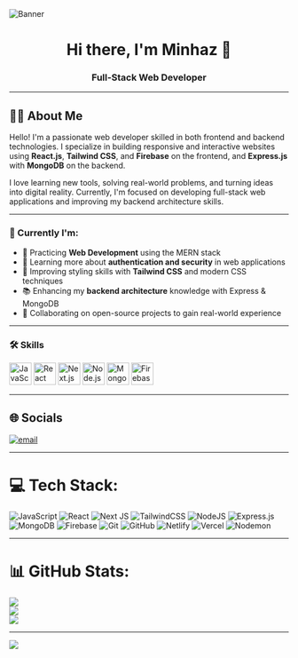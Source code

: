 <!-- ✅ Banner Image -->
<img src="https://sdmntprwestus.oaiusercontent.com/files/00000000-a0d8-6230-8e03-3223fdb88658/raw?se=2025-06-25T07%3A56%3A12Z&sp=r&sv=2024-08-04&sr=b&scid=bf8f1417-8edd-5d63-8e13-431a78144e93&skoid=1e6af1bf-6b08-4a04-8919-15773e7e7024&sktid=a48cca56-e6da-484e-a814-9c849652bcb3&skt=2025-06-24T23%3A57%3A22Z&ske=2025-06-25T23%3A57%3A22Z&sks=b&skv=2024-08-04&sig=H9y/FZrDucHtKbddjPs0nND6QZeCof06znoYEwkcwqo%3D" alt="Banner" />

<h1 align="center">Hi there, I'm Minhaz 👋</h1>
<h3 align="center">Full-Stack Web Developer</h3>

---

## 🧑‍💻 About Me

Hello! I'm a passionate web developer skilled in both frontend and backend technologies. I specialize in building responsive and interactive websites using **React.js**, **Tailwind CSS**, and **Firebase** on the frontend, and **Express.js** with **MongoDB** on the backend.  

I love learning new tools, solving real-world problems, and turning ideas into digital reality. Currently, I'm focused on developing full-stack web applications and improving my backend architecture skills.

---

### 🔭 Currently I'm:

- 💼 Practicing **Web Development** using the MERN stack  
- 🔐 Learning more about **authentication and security** in web applications  
- 🎨 Improving styling skills with **Tailwind CSS** and modern CSS techniques  
- 📚 Enhancing my **backend architecture** knowledge with Express & MongoDB  
- 🤝 Collaborating on open-source projects to gain real-world experience  

---

### 🛠 Skills

<p align="left">
  <img src="https://cdn.jsdelivr.net/gh/devicons/devicon/icons/javascript/javascript-original.svg" alt="JavaScript Icon" title="JavaScript" width="40" height="40"/>
  <img src="https://cdn.jsdelivr.net/gh/devicons/devicon/icons/react/react-original.svg" alt="React Icon" title="React" width="40" height="40"/>
  <img src="https://cdn.jsdelivr.net/gh/devicons/devicon/icons/nextjs/nextjs-original-wordmark.svg" alt="Next.js Icon" title="Next.js" width="40" height="40"/>
<!--   <img src="https://cdn.jsdelivr.net/gh/devicons/devicon/icons/tailwindcss/tailwindcss-plain.svg" alt="Tailwind CSS Icon" title="Tailwind CSS" width="40" height="40"/>  -->
  <img src="https://cdn.jsdelivr.net/gh/devicons/devicon/icons/nodejs/nodejs-original.svg" alt="Node.js Icon" title="Node.js" width="40" height="40"/>
  <img src="https://cdn.jsdelivr.net/gh/devicons/devicon/icons/mongodb/mongodb-original.svg" alt="MongoDB Icon" title="MongoDB" width="40" height="40"/>
  <img src="https://cdn.jsdelivr.net/gh/devicons/devicon/icons/firebase/firebase-plain.svg" alt="Firebase Icon" title="Firebase" width="40" height="40"/>
</p>

---

## 🌐 Socials
[![email](https://img.shields.io/badge/Email-D14836?logo=gmail&logoColor=white)](mailto:minhazchowdhury101@gmail.com)

---

# 💻 Tech Stack:
![JavaScript](https://img.shields.io/badge/javascript-F7DF1E?style=for-the-badge&logo=javascript&logoColor=black)
![React](https://img.shields.io/badge/react-%2320232a.svg?style=for-the-badge&logo=react&logoColor=%2361DAFB)
![Next JS](https://img.shields.io/badge/Next-black?style=for-the-badge&logo=next.js&logoColor=white)
![TailwindCSS](https://img.shields.io/badge/tailwindcss-%2338B2AC.svg?style=for-the-badge&logo=tailwind-css&logoColor=white)
![NodeJS](https://img.shields.io/badge/node.js-6DA55F?style=for-the-badge&logo=node.js&logoColor=white)
![Express.js](https://img.shields.io/badge/express.js-%23404d59.svg?style=for-the-badge&logo=express&logoColor=%2361DAFB)
![MongoDB](https://img.shields.io/badge/MongoDB-%234ea94b.svg?style=for-the-badge&logo=mongodb&logoColor=white)
![Firebase](https://img.shields.io/badge/firebase-%23039BE5.svg?style=for-the-badge&logo=firebase)
![Git](https://img.shields.io/badge/git-%23F05033.svg?style=for-the-badge&logo=git&logoColor=white)
![GitHub](https://img.shields.io/badge/github-%23121011.svg?style=for-the-badge&logo=github&logoColor=white) 
![Netlify](https://img.shields.io/badge/netlify-%23000000.svg?style=for-the-badge&logo=netlify&logoColor=#00C7B7)
![Vercel](https://img.shields.io/badge/vercel-%23000000.svg?style=for-the-badge&logo=vercel&logoColor=white)
![Nodemon](https://img.shields.io/badge/NODEMON-%23323330.svg?style=for-the-badge&logo=nodemon&logoColor=%BBDEAD)

---

# 📊 GitHub Stats:
![](https://github-readme-stats.vercel.app/api?username=minhazchy101&theme=dark&hide_border=false&include_all_commits=false&count_private=false)<br/>
![](https://github-readme-streak-stats.herokuapp.com?user=minhazchy101&theme=dark&hide_border=false)<br/> 
![](https://github-readme-stats.vercel.app/api/top-langs/?username=minhazchy101&theme=dark&hide_border=false&include_all_commits=false&count_private=false&layout=compact)

---

[![](https://visitcount.itsvg.in/api?id=minhazchy101&icon=0&color=0)](https://visitcount.itsvg.in)


<!-- Proudly created with GPRM ( https://gprm.itsvg.in ) -->
